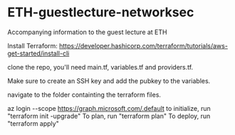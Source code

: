 # ETH-guestlecture-networksec
Accompanying information to the guest lecture at ETH

Install Terraform: https://developer.hashicorp.com/terraform/tutorials/aws-get-started/install-cli

clone the repo, you'll need main.tf, variables.tf and providers.tf.

Make sure to create an SSH key and add the pubkey to the variables. 

navigate to the folder containting the terraform files. 

az login --scope https://graph.microsoft.com/.default
to initialize, run "terraform init -upgrade"
To plan, run "terraform plan" 
To deploy, run "terraform apply"
